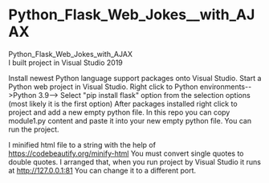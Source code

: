 # Python_Flask_Web_Jokes__with_AJAX
Python_Flask_Web_Jokes_with_AJAX   
I built project in Visual Studio 2019



Install newest Python language support packages onto Visual Studio.
Start a Python web project in Visual Studio. 
Right click to Python environments-->Python 3.9-->
Select "pip install flask" option from the selection options (most likely it is the first option)
After packages installed right click to project and add a new empty python file.
In this repo you can copy module1.py content and paste it into your new empty python file.
You can run the project.


I minified html file to a string with the help of https://codebeautify.org/minify-html
You must convert single quotes to double quotes.
I arranged that, when you run project by Visual Studio it runs at http://127.0.0.1:81
You can change it to a different port.

